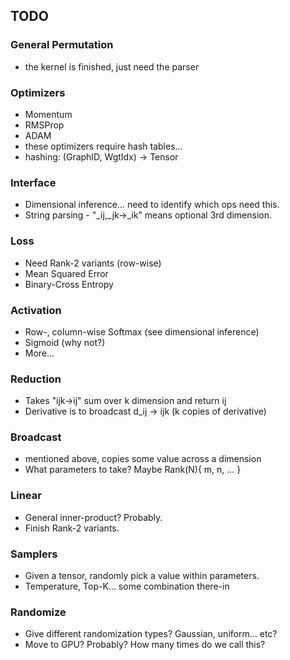 ## TODO

### General Permutation

- the kernel is finished, just need the parser

### Optimizers

- Momentum
- RMSProp
- ADAM
- these optimizers require hash tables...
- hashing: (GraphID, WgtIdx) -> Tensor

### Interface

- Dimensional inference... need to identify which ops need this.
- String parsing - "_ij,_jk->_ik" means optional 3rd dimension.

### Loss

- Need Rank-2 variants (row-wise)
- Mean Squared Error
- Binary-Cross Entropy

### Activation

- Row-, column-wise Softmax (see dimensional inference)
- Sigmoid (why not?)
- More...

### Reduction

- Takes "ijk->ij" sum over k dimension and return ij
- Derivative is to broadcast d_ij -> ijk (k copies of derivative)

### Broadcast

- mentioned above, copies some value across a dimension
- What parameters to take? Maybe Rank(N){ m, n, ... }

### Linear

- General inner-product? Probably.
- Finish Rank-2 variants.

### Samplers

- Given a tensor, randomly pick a value within parameters.
- Temperature, Top-K... some combination there-in

### Randomize

- Give different randomization types? Gaussian, uniform... etc?
- Move to GPU? Probably? How many times do we call this?
